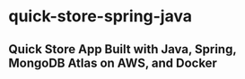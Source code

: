 # quick-store-spring-java

## Quick Store App Built with Java, Spring, MongoDB Atlas on AWS, and Docker
